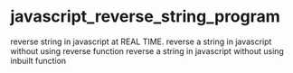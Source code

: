 # javascript_reverse_string_program

reverse string in javascript at REAL TIME.
reverse a string in javascript without using reverse function
reverse a string in javascript without using inbuilt function
